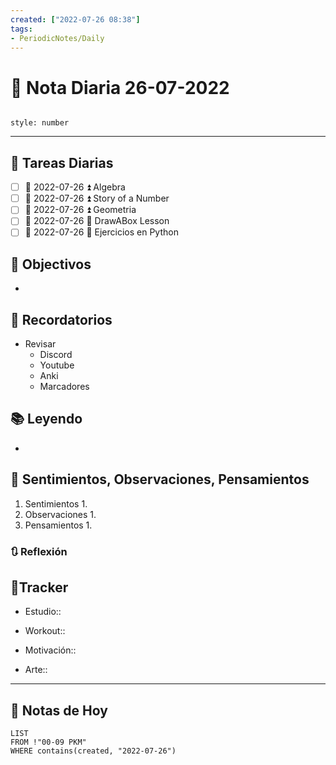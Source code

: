 ```yaml
---
created: ["2022-07-26 08:38"]
tags:
- PeriodicNotes/Daily
---
```


# 📅 Nota Diaria 26-07-2022
```toc

style: number

```

---
## 🔷 Tareas Diarias
- [ ] 📅 2022-07-26 ⏫ Algebra
- [ ] 📅 2022-07-26 ⏫ Story of a Number
- [ ] 📅 2022-07-26 ⏫ Geometria
- [ ] 📅 2022-07-26 🔼 DrawABox Lesson
- [ ] 📅 2022-07-26 🔽 Ejercicios en Python

## 🎯 Objectivos
- 
## 📕 Recordatorios
- Revisar
	- Discord
	- Youtube
	- Anki
	- Marcadores
## 📚 Leyendo
- 
## 💬 Sentimientos, Observaciones, Pensamientos 
1. Sentimientos
	1. 
2. Observaciones
	1. 
3. Pensamientos
	1. 
### 🔃 Reflexión

## 🔷Tracker

- Estudio::

- Workout::

- Motivación::

- Arte::
---

## 📅 Notas de Hoy
```dataview
LIST 
FROM !"00-09 PKM" 
WHERE contains(created, "2022-07-26")
```